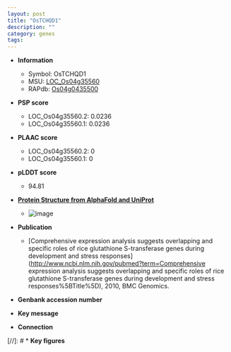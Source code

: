```yaml
---
layout: post
title: "OsTCHQD1"
description: ""
category: genes
tags: 
---
```


* **Information**  
    + Symbol: OsTCHQD1  
    + MSU: [LOC_Os04g35560](http://rice.plantbiology.msu.edu/cgi-bin/ORF_infopage.cgi?orf=LOC_Os04g35560)  
    + RAPdb: [Os04g0435500](http://rapdb.dna.affrc.go.jp/viewer/gbrowse_details/irgsp1?name=Os04g0435500)  

* **PSP score**  
    + LOC_Os04g35560.2: 0.0236 
    + LOC_Os04g35560.1: 0.0236 

* **PLAAC score**  
    + LOC_Os04g35560.2: 0 
    + LOC_Os04g35560.1: 0 

* **pLDDT score**
    + 94.81

* **[Protein Structure from AlphaFold and UniProt](https://www.uniprot.org/uniprotkb/Q7XUT1/entry#structure)**
    + ![image](https://ricepsp.github.io/images/Q7/AF-Q7XUT1-F1.png)

* **Publication**  
    + [Comprehensive expression analysis suggests overlapping and specific roles of rice glutathione S-transferase genes during development and stress responses](http://www.ncbi.nlm.nih.gov/pubmed?term=Comprehensive expression analysis suggests overlapping and specific roles of rice glutathione S-transferase genes during development and stress responses%5BTitle%5D), 2010, BMC Genomics.

* **Genbank accession number**  

* **Key message**  

* **Connection**  

[//]: # * **Key figures**  


